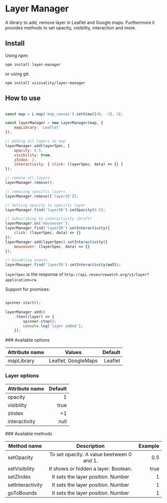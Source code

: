 # Layer Manager

A library to add, remove layer in Leaflet and Google maps. Furthermore it provides methods to set opacity, visibility, interaction and more.

## Install

Using npm:

`npm install layer-manager`

or using git:
 
`npm install vizzuality/layer-manager`

## How to use

```js

const map = L.map('map_canvas').setView([40, -3], 5);

const layerManager = new LayerManager(map, {
	mapLibrary: 'Leaflet'
});

// Adding all layers to map
layerManager.add(layerSpec, {
	opacity: 0.5,
	visibility: true,
	zIndex: 2,
	interactivity: { click: (layerSpec, data) => {} }
});

// remove all layers
layerManager.remove();

// removing specific layers
layerManager.remove(['layerID']); 

// Setting opacity to specific layer
layerManager.find('layerID').setOpacity(0.5);

// Subscribing to interactivity (Draft)
layerManager.on('mouseover');
layerManager.find('layerID').setInteractivity({
	click: (layerSpec, data) => {}
});
layerManager.add(layerSpec).setInteractivity({
	mouseover: (layerSpec, data) => {}
});

// Disabling events
layerManager.find('layerID').setInteractivity(null);

```

`layerSpec` is the response of `http://api.resourcewatch.org/v1/layer?application=rw`.

Support for promises:

```js

spinner.start();
	
layerManager.add()
	.then((layer) => {
		spinner.stop();
		console.log('layer added');
	});

```


### Available options

| Attribute name | Values              | Default |
| -------------- |:-------------------:| -------:|
| mapLibrary     | Leaflet, GoogleMaps | Leaflet |


### Layer options

| Attribute name | Default |
| -------------- | -------:|
| opacity        | 1       |
| visibility     | true    |
| zIndex         | +1      |
| interactivity  | null    |


### Available methods

| Method name      | Description                               | Example    |
| ---------------- | :----------------------------------------:| ---------: |
| setOpacity       | To set opacity. A value beetween 0 and 1. | 0.5        |
| setVisibility    | It shows or hidden a layer. Boolean.      | true       |
| setZIndex        | It sets the layer position. Number        | 1          |
| setInteractivity | It sets the layer position. Number        | 1          |
| goToBounds       | It sets the layer position. Number        | 1          |
